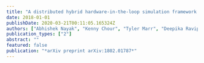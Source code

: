 ```yaml
---
title: "A distributed hybrid hardware-in-the-loop simulation framework for infrastructure enabled autonomy"
date: 2018-01-01
publishDate: 2020-03-21T00:11:05.165324Z
authors: ["Abhishek Nayak", "Kenny Chour", "Tyler Marr", "Deepika Ravipati", "Sheelabhadra Dey", "Alvika Gautam", "Swaminathan Gopalswamy", "Sivakumar Rathinam"]
publication_types: ["2"]
abstract: ""
featured: false
publication: "*arXiv preprint arXiv:1802.01787*"
---
```


